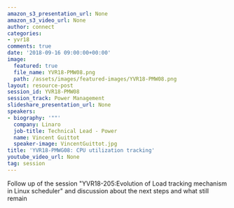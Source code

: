 ```yaml
---
amazon_s3_presentation_url: None
amazon_s3_video_url: None
author: connect
categories:
- yvr18
comments: true
date: '2018-09-16 09:00:00+00:00'
image:
  featured: true
  file_name: YVR18-PMW08.png
  path: /assets/images/featured-images/YVR18-PMW08.png
layout: resource-post
session_id: YVR18-PMW08
session_track: Power Management
slideshare_presentation_url: None
speakers:
- biography: '""'
  company: Linaro
  job-title: Technical Lead - Power
  name: Vincent Guittot
  speaker-image: VincentGuittot.jpg
title: 'YVR18-PMWG08: CPU utilization tracking'
youtube_video_url: None
tag: session
---
```


Follow up of the session "YVR18-205:Evolution of Load tracking mechanism in Linux scheduler" and discussion about the next steps and what still remain